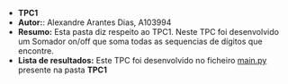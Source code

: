 - **TPC1**
- **Autor:**: Alexandre Arantes Dias, A103994
- **Resumo:** Esta pasta diz respeito ao TPC1. Neste TPC foi desenvolvido um Somador on/off que soma todas as sequencias de dígitos que encontre.
- **Lista de resultados:** Este TPC foi desenvolvido no ficheiro [main.py](main.py) presente na pasta **TPC1**

